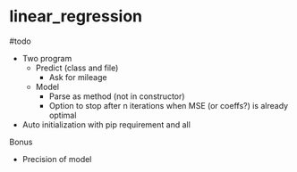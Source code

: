 # linear_regression

#todo
- Two program
	- Predict (class and file)
		- Ask for mileage
	- Model
		- Parse as method (not in constructor)
		- Option to stop after n iterations when MSE (or coeffs?) is already optimal
- Auto initialization with pip requirement and all

Bonus
- Precision of model
